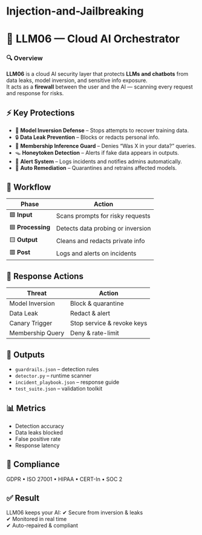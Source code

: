 # Injection-and-Jailbreaking
# 🤖 LLM06 — Cloud AI Orchestrator

### 🔍 Overview
**LLM06** is a cloud AI security layer that protects **LLMs and chatbots** from data leaks, model inversion, and sensitive info exposure.  
It acts as a **firewall** between the user and the AI — scanning every request and response for risks.

## ⚡ Key Protections
- 🧠 **Model Inversion Defense** – Stops attempts to recover training data.  
- 🔒 **Data Leak Prevention** – Blocks or redacts personal info.  
- 🧩 **Membership Inference Guard** – Denies “Was X in your data?” queries.  
- 🪤 **Honeytoken Detection** – Alerts if fake data appears in outputs.  
- 🚨 **Alert System** – Logs incidents and notifies admins automatically.  
- 🔁 **Auto Remediation** – Quarantines and retrains affected models.

## 🔄 Workflow
| Phase | Action |
|-------|--------|
| 🟩 **Input** | Scans prompts for risky requests |
| 🟦 **Processing** | Detects data probing or inversion |
| 🟨 **Output** | Cleans and redacts private info |
| 🟥 **Post** | Logs and alerts on incidents |

## 🚨 Response Actions
| Threat | Action |
|--------|--------|
| Model Inversion | Block & quarantine |
| Data Leak | Redact & alert |
| Canary Trigger | Stop service & revoke keys |
| Membership Query | Deny & rate-limit |

## 🧱 Outputs
- `guardrails.json` – detection rules  
- `detector.py` – runtime scanner  
- `incident_playbook.json` – response guide  
- `test_suite.json` – validation toolkit  

## 📊 Metrics
- Detection accuracy  
- Data leaks blocked  
- False positive rate  
- Response latency  

## 🧾 Compliance
GDPR • ISO 27001 • HIPAA • CERT-In • SOC 2  

## ✅ Result
LLM06 keeps your AI:
✔ Secure from inversion & leaks  
✔ Monitored in real time  
✔ Auto-repaired & compliant  




